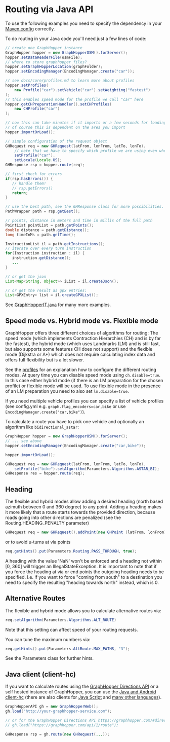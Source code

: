 # Routing via Java API

To use the following examples you need to specify the dependency in
your [Maven config](/README.md#maven) correctly.

To do routing in your Java code you'll need just a few lines of code:

```java
// create one GraphHopper instance
GraphHopper hopper = new GraphHopperOSM().forServer();
hopper.setDataReaderFile(osmFile);
// where to store graphhopper files?
hopper.setGraphHopperLocation(graphFolder);
hopper.setEncodingManager(EncodingManager.create("car"));

// see docs/core/profiles.md to learn more about profiles
hopper.setProfiles(
    new Profile("car").setVehicle("car").setWeighting("fastest")
);
// this enables speed mode for the profile we call "car" here
hopper.getCHPreparationHandler().setCHProfiles(
    new CHProfile("car")
);

// now this can take minutes if it imports or a few seconds for loading
// of course this is dependent on the area you import
hopper.importOrLoad();

// simple configuration of the request object
GHRequest req = new GHRequest(latFrom, lonFrom, latTo, lonTo).
    // note that we have to specify which profile we are using even when there is only one like here
    setProfile("car").
    setLocale(Locale.US);
GHResponse rsp = hopper.route(req);

// first check for errors
if(rsp.hasErrors()) {
   // handle them!
   // rsp.getErrors()
   return;
}

// use the best path, see the GHResponse class for more possibilities.
PathWrapper path = rsp.getBest();

// points, distance in meters and time in millis of the full path
PointList pointList = path.getPoints();
double distance = path.getDistance();
long timeInMs = path.getTime();

InstructionList il = path.getInstructions();
// iterate over every turn instruction
for(Instruction instruction : il) {
   instruction.getDistance();
   ...
}

// or get the json
List<Map<String, Object>> iList = il.createJson();

// or get the result as gpx entries:
List<GPXEntry> list = il.createGPXList();
```

See [GraphHopperIT.java](../../reader-osm/src/test/java/com/graphhopper/GraphHopperIT.java) for many more examples.

## Speed mode vs. Hybrid mode vs. Flexible mode

GraphHopper offers three different choices of algorithms for routing: The speed mode (which implements Contraction
Hierarchies (CH) and is by far the fastest), the hybrid mode (which uses Landmarks (LM) and is still fast, but also supports
some features CH does not support) and the flexible mode (Dijkstra or A*) which does not require calculating index data
and offers full flexibility but is a lot slower.

See the [profiles](./profiles.md) for an explanation how to configure the different routing modes. At query time you
can disable speed mode using `ch.disable=true`. In this case either hybrid mode (if there is an LM preparation for the
chosen profile) or flexible mode will be used. To use flexible mode in the presence of an LM preparation you need to 
also set `lm.disable=true`.

If you need multiple vehicle profiles you can specify a list of vehicle profiles (see
config.yml e.g. `graph.flag_encoders=car,bike` or use `EncodingManager.create("car,bike")`). 

To calculate a route you have to pick one vehicle and optionally an algorithm like `bidirectional_astar`:

```java
GraphHopper hopper = new GraphHopperOSM().forServer();
// ... see above
hopper.setEncodingManager(EncodingManager.create("car,bike"));

hopper.importOrLoad();

GHRequest req = new GHRequest(latFrom, lonFrom, latTo, lonTo).
    setProfile("bike").setAlgorithm(Parameters.Algorithms.ASTAR_BI);
GHResponse res = hopper.route(req);
```

## Heading

The flexible and hybrid modes allow adding a desired heading (north based azimuth between 0 and 360 degree)
to any point. Adding a heading makes it more likely that a route starts towards the provided direction, because
roads going into other directions are penalized (see the Routing.HEADING_PENALTY parameter)
```java
GHRequest req = new GHRequest().addPoint(new GHPoint (latFrom, lonFrom), favoredHeading).addPoint(new GHPoint (latTo, lonTo));
```
or to avoid u-turns at via points
```java
req.getHints().put(Parameters.Routing.PASS_THROUGH, true);
```

A heading with the value 'NaN' won't be enforced and a heading not within [0, 360] will trigger an IllegalStateException.
It is important to note that if you force the heading at via or end points the outgoing heading needs to be specified.
I.e. if you want to force "coming from south" to a destination you need to specify the resulting "heading towards north" instead, which is 0.

## Alternative Routes

The flexible and hybrid mode allows you to calculate alternative routes via:
```java
req.setAlgorithm(Parameters.Algorithms.ALT_ROUTE)
```

Note that this setting can affect speed of your routing requests. 

You can tune the maximum numbers via:
```java
req.getHints().put(Parameters.AltRoute.MAX_PATHS, "3");
```

See the Parameters class for further hints.

## Java client (client-hc)
 
If you want to calculate routes using the [GraphHopper Directions API](https://www.graphhopper.com/products/) or a self hosted instance of GraphHopper, you can use the [Java and Android client-hc](https://github.com/graphhopper/graphhopper/tree/master/client-hc) (there are also clients for [Java Script](https://github.com/graphhopper/directions-api-js-client) and [many other languages](https://github.com/graphhopper/directions-api-clients)). 

```java
GraphHopperAPI gh = new GraphHopperWeb();
gh.load("http://your-graphhopper-service.com");

// or for the GraphHopper Directions API https://graphhopper.com/#directions-api
// gh.load("https://graphhopper.com/api/1/route");

GHResponse rsp = gh.route(new GHRequest(...));
```
